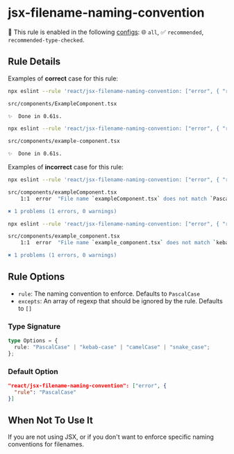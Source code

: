 # jsx-filename-naming-convention

💼 This rule is enabled in the following [configs](/configs/): 🌐 `all`, ✅ `recommended`, `recommended-type-checked`.

<!-- end auto-generated rule header -->

## Rule Details

Examples of **correct** case for this rule:

```bash
npx eslint --rule 'react/jsx-filename-naming-convention: ["error", { "rule": "PascalCase" }]' .

src/components/ExampleComponent.tsx

✨  Done in 0.61s.
```

```bash
npx eslint --rule 'react/jsx-filename-naming-convention: ["error", { "rule": "kebab-case" }]' .

src/components/example-component.tsx

✨  Done in 0.61s.
```

Examples of **incorrect** case for this rule:

```bash
npx eslint --rule 'react/jsx-filename-naming-convention: ["error", { "rule": "PascalCase" }]' .

src/components/exampleComponent.tsx
    1:1  error  "File name `exampleComponent.tsx` does not match `PascalCase`. Should rename to `ExampleComponent.tsx`  react/jsx-filename-naming-convention

✖ 1 problems (1 errors, 0 warnings)
```

```bash
npx eslint --rule 'react/jsx-filename-naming-convention: ["error", { "rule": "kebab-case" }]' .

src/components/example_component.tsx
    1:1  error  "File name `example_component.tsx` does not match `kebab-case`. Should rename to `example-component.tsx`  react/jsx-filename-naming-convention

✖ 1 problems (1 errors, 0 warnings)
```

## Rule Options

- `rule`: The naming convention to enforce. Defaults to `PascalCase`
- `excepts`: An array of regexp that should be ignored by the rule. Defaults to `[]`

### Type Signature

```ts
type Options = {
  rule: "PascalCase" | "kebab-case" | "camelCase" | "snake_case";
};
```

### Default Option

```json
"react/jsx-filename-naming-convention": ["error", {
  "rule": "PascalCase"
}]
```

## When Not To Use It

If you are not using JSX, or if you don't want to enforce specific naming conventions for filenames.
